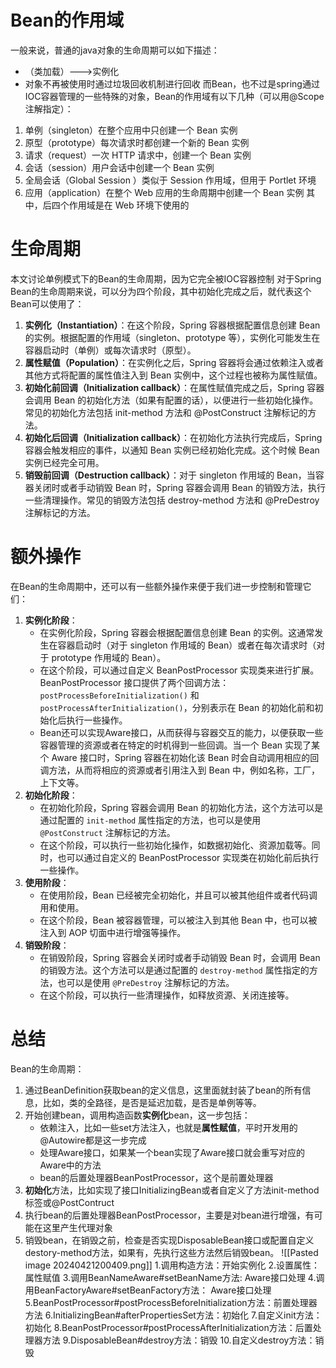# Bean的作用域
一般来说，普通的java对象的生命周期可以如下描述：
- （类加载）--->实例化
- 对象不再被使用时通过垃圾回收机制进行回收
而Bean，也不过是spring通过IOC容器管理的一些特殊的对象，Bean的作用域有以下几种（可以用@Scope注解指定）：
1. 单例（singleton）在整个应用中只创建一个 Bean 实例
2. 原型（prototype）每次请求时都创建一个新的 Bean 实例
3. 请求（request）一次 HTTP 请求中，创建一个 Bean 实例
4. 会话（session）用户会话中创建一个 Bean 实例
5. 全局会话（Global Session ）类似于 Session 作用域，但用于 Portlet 环境
6. 应用（application）在整个 Web 应用的生命周期中创建一个 Bean 实例
其中，后四个作用域是在 Web 环境下使用的
# 生命周期
本文讨论单例模式下的Bean的生命周期，因为它完全被IOC容器控制
对于Spring Bean的生命周期来说，可以分为四个阶段，其中初始化完成之后，就代表这个Bean可以使用了：
1. **实例化（Instantiation）**：在这个阶段，Spring 容器根据配置信息创建 Bean 的实例。根据配置的作用域（singleton、prototype 等），实例化可能发生在容器启动时（单例）或每次请求时（原型）。
2. **属性赋值（Population）**：在实例化之后，Spring 容器将会通过依赖注入或者其他方式将配置的属性值注入到 Bean 实例中，这个过程也被称为属性赋值。
3. **初始化前回调（Initialization callback）**：在属性赋值完成之后，Spring 容器会调用 Bean 的初始化方法（如果有配置的话），以便进行一些初始化操作。常见的初始化方法包括 init-method 方法和 @PostConstruct 注解标记的方法。
4. **初始化后回调（Initialization callback）**：在初始化方法执行完成后，Spring 容器会触发相应的事件，以通知 Bean 实例已经初始化完成。这个时候 Bean 实例已经完全可用。
5. **销毁前回调（Destruction callback）**：对于 singleton 作用域的 Bean，当容器关闭时或者手动销毁 Bean 时，Spring 容器会调用 Bean 的销毁方法，执行一些清理操作。常见的销毁方法包括 destroy-method 方法和 @PreDestroy 注解标记的方法。
# 额外操作
在Bean的生命周期中，还可以有一些额外操作来便于我们进一步控制和管理它们：
1. **实例化阶段**：
    - 在实例化阶段，Spring 容器会根据配置信息创建 Bean 的实例。这通常发生在容器启动时（对于 singleton 作用域的 Bean）或者在每次请求时（对于 prototype 作用域的 Bean）。
    - 在这个阶段，可以通过自定义 BeanPostProcessor 实现类来进行扩展。BeanPostProcessor 接口提供了两个回调方法：`postProcessBeforeInitialization()` 和 `postProcessAfterInitialization()`，分别表示在 Bean 的初始化前和初始化后执行一些操作。
    - Bean还可以实现Aware接口，从而获得与容器交互的能力，以便获取一些容器管理的资源或者在特定的时机得到一些回调。当一个 Bean 实现了某个 Aware 接口时，Spring 容器在初始化该 Bean 时会自动调用相应的回调方法，从而将相应的资源或者引用注入到 Bean 中，例如名称，工厂，上下文等。
2. **初始化阶段**：
    - 在初始化阶段，Spring 容器会调用 Bean 的初始化方法，这个方法可以是通过配置的 `init-method` 属性指定的方法，也可以是使用 `@PostConstruct` 注解标记的方法。
    - 在这个阶段，可以执行一些初始化操作，如数据初始化、资源加载等。同时，也可以通过自定义的 BeanPostProcessor 实现类在初始化前后执行一些操作。
3. **使用阶段**：
    - 在使用阶段，Bean 已经被完全初始化，并且可以被其他组件或者代码调用和使用。
    - 在这个阶段，Bean 被容器管理，可以被注入到其他 Bean 中，也可以被注入到 AOP 切面中进行增强等操作。
4. **销毁阶段**：
    - 在销毁阶段，Spring 容器会关闭时或者手动销毁 Bean 时，会调用 Bean 的销毁方法。这个方法可以是通过配置的 `destroy-method` 属性指定的方法，也可以是使用 `@PreDestroy` 注解标记的方法。
    - 在这个阶段，可以执行一些清理操作，如释放资源、关闭连接等。
# 总结
Bean的生命周期：
1. 通过BeanDefinition获取bean的定义信息，这里面就封装了bean的所有信息，比如，类的全路径，是否是延迟加载，是否是单例等等。
2. 开始创建bean，调用构造函数**实例化**bean，这一步包括：
	- 依赖注入，比如一些set方法注入，也就是**属性赋值**，平时开发用的@Autowire都是这一步完成
	- 处理Aware接口，如果某一个bean实现了Aware接口就会重写对应的Aware中的方法
	- bean的后置处理器BeanPostProcessor，这个是前置处理器
3. **初始化**方法，比如实现了接口InitializingBean或者自定义了方法init-method标签或@PostContruct
4. 执行bean的后置处理器BeanPostProcessor，主要是对bean进行增强，有可能在这里产生代理对象
5. 销毁bean，在销毁之前，检查是否实现DisposableBean接口或配置自定义destory-method方法，如果有，先执行这些方法然后销毁bean。
![[Pasted image 20240421200409.png]]
1.调用构造方法：开始实例化
2.设置属性：属性赋值
3.调用BeanNameAware#setBeanName方法: Aware接口处理
4.调用BeanFactoryAware#setBeanFactory方法： Aware接口处理
5.BeanPostProcessor#postProcessBeforeInitialization方法：前置处理器方法
6.InitializingBean#afterPropertiesSet方法：初始化
7.自定义init方法：初始化
8.BeanPostProcessor#postProcessAfterInitialization方法：后置处理器方法
9.DisposableBean#destroy方法：销毁
10.自定义destroy方法：销毁